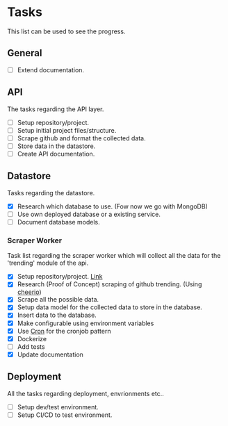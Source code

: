 # Tasks
This list can be used to see the progress.

## General
- [ ] Extend documentation.

## API
The tasks regarding the API layer. 

- [ ] Setup repository/project.
- [ ] Setup initial project files/structure.
- [ ] Scrape github and format the collected data.
- [ ] Store data in the datastore. 
- [ ] Create API documentation.

## Datastore
Tasks regarding the datastore.

- [X] Research which database to use. (Fow now we go with MongoDB)
- [ ] Use own deployed database or a existing service.
- [ ] Document database models.

### Scraper Worker
Task list regarding the scraper worker which will collect all the data for the 'trending' module of the api.

- [X] Setup repository/project. [Link](https://github.com/RolfKoenders/gitpoint-api-trending-scraper)
- [X] Research (Proof of Concept) scraping of github trending. (Using [cheerio](https://github.com/cheeriojs/cheerio))
- [X] Scrape all the possible data.
- [X] Setup data model for the collected data to store in the database.
- [X] Insert data to the database.
- [X] Make configurable using environment variables
- [X] Use [Cron](https://www.npmjs.com/package/cron) for the cronjob pattern
- [X] Dockerize
- [ ] Add tests
- [X] Update documentation

## Deployment
All the tasks regarding deployment, envrionments etc..

- [ ] Setup dev/test environment.
- [ ] Setup CI/CD to test environment. 
